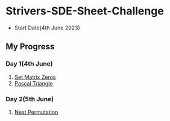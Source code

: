 # Strivers-SDE-Sheet-Challenge
- Start Date(4th June 2023)

## My Progress
### Day 1(4th June)
1. [Set Matrix Zeros](https://www.codingninjas.com/codestudio/problems/set-matrix-zeros_8230862?challengeSlug=striver-sde-challenge&leftPanelTab=0)
2. [Pascal Triangle](https://www.codingninjas.com/codestudio/problems/pascal-s-triangle_8230805?challengeSlug=striver-sde-challenge&leftPanelTab=0)

### Day 2(5th June)
1. [Next Permutation](https://www.codingninjas.com/codestudio/problems/next-permutation_8230741?challengeSlug=striver-sde-challenge&leftPanelTab=1)
